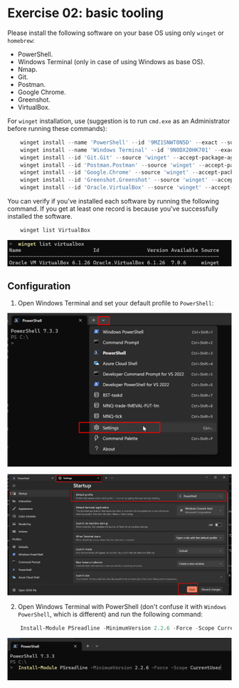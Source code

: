 # Exercise 02: basic tooling

Please install the following software on your base OS using only `winget` or `homebrew`:
- PowerShell.
- Windows Terminal (only in case of using Windows as base OS).
- Nmap.
- Git.
- Postman.
- Google Chrome.
- Greenshot.
- VirtualBox.

For `winget` installation, use (suggestion is to run `cmd.exe` as an Administrator before running these commands):

```powershell
    winget install --name 'PowerShell' --id '9MZ1SNWT0N5D' --exact --source 'msstore' --accept-package-agreements --accept-source-agreements --silent
    winget install --name 'Windows Terminal' --id '9N0DX20HK701' --exact --source 'msstore' --accept-package-agreements --accept-source-agreements --silent
    winget install --id 'Git.Git' --source 'winget' --accept-package-agreements --accept-source-agreements --silent
    winget install --id 'Postman.Postman' --source 'winget' --accept-package-agreements --accept-source-agreements --silent
    winget install --id 'Google.Chrome' --source 'winget' --accept-package-agreements --accept-source-agreements --silent
    winget install --id 'Greenshot.Greenshot' --source 'winget' --accept-package-agreements --accept-source-agreements --silent
    winget install --id 'Oracle.VirtualBox' --source 'winget' --accept-package-agreements --accept-source-agreements --silent
```

You can verify if you've installed each software by running the following command. If you get at least one record is because you've successfully installed the software.

```powershell
    winget list VirtualBox
```

![winget list VirtualBox output](./img/winget-list-VirtualBox-output.png)

## Configuration

1. Open Windows Terminal and set your default profile to `PowerShell`:

![Windows Terminal settings](./img/2023-04-02-20-43-25.png)
 
![Windows Terminal default profile](./img/2023-04-02-20-44-22.png)

2. Open Windows Terminal with PowerShell (don't confuse it with `Windows PowerShell`, which is different) and run the following command: 

```powershell
    Install-Module PSreadline -MinimumVersion 2.2.6 -Force -Scope CurrentUser
```

![Install-Module PSreadline -MinimumVersion 2.2.6 -Force -Scope CurrentUser](./img/2023-04-02-20-51-22.png)